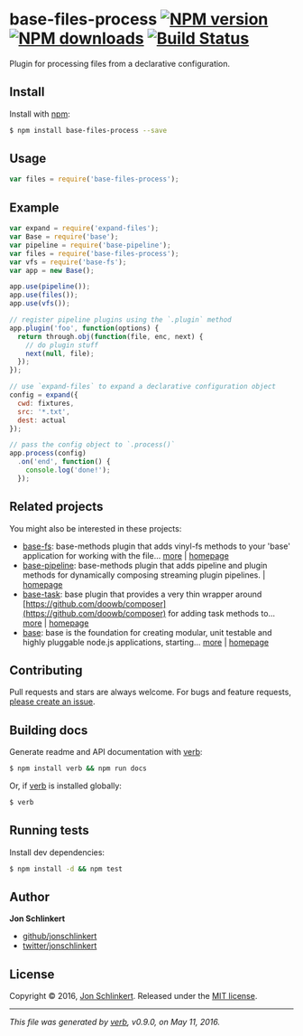 # base-files-process [![NPM version](https://img.shields.io/npm/v/base-files-process.svg?style=flat)](https://www.npmjs.com/package/base-files-process) [![NPM downloads](https://img.shields.io/npm/dm/base-files-process.svg?style=flat)](https://npmjs.org/package/base-files-process) [![Build Status](https://img.shields.io/travis/node-base/base-files-process.svg?style=flat)](https://travis-ci.org/node-base/base-files-process)

Plugin for processing files from a declarative configuration.

## Install

Install with [npm](https://www.npmjs.com/):

```sh
$ npm install base-files-process --save
```

## Usage

```js
var files = require('base-files-process');
```

## Example

```js
var expand = require('expand-files');
var Base = require('base');
var pipeline = require('base-pipeline');
var files = require('base-files-process');
var vfs = require('base-fs');
var app = new Base();

app.use(pipeline());
app.use(files());
app.use(vfs());

// register pipeline plugins using the `.plugin` method
app.plugin('foo', function(options) {
  return through.obj(function(file, enc, next) {
    // do plugin stuff 
    next(null, file);
  });
});

// use `expand-files` to expand a declarative configuration object
config = expand({
  cwd: fixtures,
  src: '*.txt',
  dest: actual
});

// pass the config object to `.process()`
app.process(config)
  .on('end', function() {
    console.log('done!');
  });
```

## Related projects

You might also be interested in these projects:

* [base-fs](https://www.npmjs.com/package/base-fs): base-methods plugin that adds vinyl-fs methods to your 'base' application for working with the file… [more](https://www.npmjs.com/package/base-fs) | [homepage](https://github.com/node-base/base-fs)
* [base-pipeline](https://www.npmjs.com/package/base-pipeline): base-methods plugin that adds pipeline and plugin methods for dynamically composing streaming plugin pipelines. | [homepage](https://github.com/node-base/base-pipeline)
* [base-task](https://www.npmjs.com/package/base-task): base plugin that provides a very thin wrapper around [https://github.com/doowb/composer](https://github.com/doowb/composer) for adding task methods to… [more](https://www.npmjs.com/package/base-task) | [homepage](https://github.com/node-base/base-task)
* [base](https://www.npmjs.com/package/base): base is the foundation for creating modular, unit testable and highly pluggable node.js applications, starting… [more](https://www.npmjs.com/package/base) | [homepage](https://github.com/node-base/base)

## Contributing

Pull requests and stars are always welcome. For bugs and feature requests, [please create an issue](https://github.com/node-base/base-files-process/issues/new).

## Building docs

Generate readme and API documentation with [verb](https://github.com/verbose/verb):

```sh
$ npm install verb && npm run docs
```

Or, if [verb](https://github.com/verbose/verb) is installed globally:

```sh
$ verb
```

## Running tests

Install dev dependencies:

```sh
$ npm install -d && npm test
```

## Author

**Jon Schlinkert**

* [github/jonschlinkert](https://github.com/jonschlinkert)
* [twitter/jonschlinkert](http://twitter.com/jonschlinkert)

## License

Copyright © 2016, [Jon Schlinkert](https://github.com/jonschlinkert).
Released under the [MIT license](https://github.com/node-base/base-files-process/blob/master/LICENSE).

***

_This file was generated by [verb](https://github.com/verbose/verb), v0.9.0, on May 11, 2016._